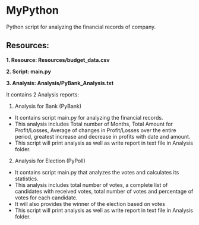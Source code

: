 # MyPython
Python script for analyzing the financial records of company.

## Resources:

**1. Resource: Resources/budget_data.csv**

**2. Script: main.py**

**3. Analysis: Analysis/PyBank_Analysis.txt**

It contains 2 Analysis reports:

1. Analysis for Bank (PyBank)
- It contains script main.py for analyzing the financial records.
- This analysis includes Total number of Months, Total Amount for Profit/Losses, Average of changes in Profit/Losses over the entire period, greatest increase and decrease in  profits with date and amount.
- This script will print analysis as well as write report in text file in Analysis folder.

2. Analysis for Election (PyPoll)
- It contains script main.py that analyzes the votes and calculates its statistics.
- This analysis includes total number of votes, a complete list of candidates with received votes, total number of votes and percentage of votes for each candidate.
- It will also provides the winner of the election based on votes
- This script will print analysis as well as write report in text file in Analysis folder.

